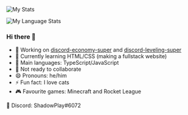 ![My Stats](https://github-readme-stats-anuraghazra1.vercel.app/api?username=shadowplay1&show_icons=true&include_all_commits=true&theme=dark&count_private=true)

![My Language Stats](https://github-readme-stats-anuraghazra1.vercel.app/api/top-langs/?username=shadowplay1&layout=compact&theme=dark&count_private=true)

### Hi there 👋

- 🔭 Working on [discord-economy-super](https://github.com/shadowplay1/discord-economy-super) and [discord-leveling-super](https://github.com/shadowplay1/discord-leveling-super)
- 🌱 Currently learning HTML/CSS (making a fullstack website)
- 🤔 Main languages: TypeScript/JavaScript
- 👯 Not ready to collaborate
- 😄 Pronouns: he/him
- ⚡ Fun fact: I love cats
- 🎮 Favourite games: Minecraft and Rocket League

💬 Discord: ShadowPlay#6072
